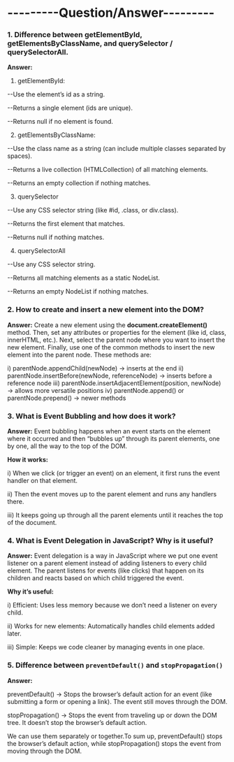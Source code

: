 # ---------Question/Answer---------


### 1. Difference between getElementById, getElementsByClassName, and querySelector / querySelectorAll.

**Answer:**

1. getElementById:

--Use the element’s id as a string.

--Returns a single element (ids are unique).

--Returns null if no element is found.

2. getElementsByClassName:

--Use the class name as a string (can include multiple classes separated by spaces).

--Returns a live collection (HTMLCollection) of all matching elements.

--Returns an empty collection if nothing matches.

3. querySelector

--Use any CSS selector string (like #id, .class, or div.class).

--Returns the first element that matches.

--Returns null if nothing matches.

4. querySelectorAll

--Use any CSS selector string.

--Returns all matching elements as a static NodeList.

--Returns an empty NodeList if nothing matches.


### 2. How to create and insert a new element into the DOM?
**Answer:**
Create a new element using the **document.createElement()** method. Then, set any attributes or properties for the element (like id, class, innerHTML, etc.). Next, select the parent node where you want to insert the new element. Finally, use one of the common methods to insert the new element into the parent node. These methods are:

i) parentNode.appendChild(newNode) → inserts at the end
ii) parentNode.insertBefore(newNode, referenceNode) → inserts before a reference node
iii) parentNode.insertAdjacentElement(position, newNode) → allows more versatile positions
iv) parentNode.append() or parentNode.prepend() → newer methods

### 3. What is Event Bubbling and how does it work?
**Answer:**
Event bubbling happens when an event starts on the element where it occurred and then “bubbles up” through its parent elements, one by one, all the way to the top of the DOM.

**How it works:**

i) When we click (or trigger an event) on an element, it first runs the event handler on that element.

ii) Then the event moves up to the parent element and runs any handlers there.

iii) It keeps going up through all the parent elements until it reaches the top of the document.




### 4. What is Event Delegation in JavaScript? Why is it useful?
**Answer:**
Event delegation is a way in JavaScript where we put one event listener on a parent element instead of adding listeners to every child element. The parent listens for events (like clicks) that happen on its children and reacts based on which child triggered the event.

**Why it’s useful:**

i) Efficient: Uses less memory because we don’t need a listener on every child.

ii) Works for new elements: Automatically handles child elements added later.

iii) Simple: Keeps we code cleaner by managing events in one place.



### 5. Difference between `preventDefault()` and `stopPropagation()`

**Answer:**

preventDefault() → Stops the browser’s default action for an event (like submitting a form or opening a link). The event still moves through the DOM.

stopPropagation() → Stops the event from traveling up or down the DOM tree. It doesn’t stop the browser’s default action.

We can use them separately or together.To sum up, preventDefault() stops the browser’s default action, while stopPropagation() stops the event from moving through the DOM.


